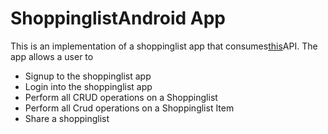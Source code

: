 # ShoppinglistAndroid App
This is an implementation of a shoppinglist app that consumes[this](https://andela-shopping-list-api.herokuapp.com/)API.
The app allows a user to<br/>
* Signup to the shoppinglist app
* Login into the shoppinglist app
* Perform all CRUD operations on a Shoppinglist
* Perform all Crud operations on a Shoppinglist Item
* Share a shoppinglist
